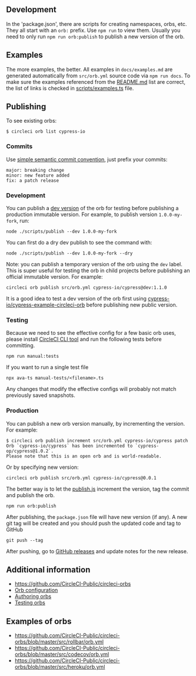 ## Development

In the 'package.json', there are scripts for creating namespaces, orbs, etc. They all start with an `orb:` prefix. Use `npm run` to view them. Usually you need to only run `npm run orb:publish` to publish a new version of the orb.

## Examples

The more examples, the better. All examples in `docs/examples.md` are generated automatically from `src/orb.yml` source code via `npm run docs`. To make sure the examples referenced from the [README.md](README.md) list are correct, the list of links is checked in [scripts/examples.ts](scripts/examples.ts) file.

## Publishing

To see existing orbs:

```shell
$ circleci orb list cypress-io
```

### Commits

Use [simple semantic commit convention](https://github.com/bahmutov/simple-commit-message), just prefix your commits:

```text
major: breaking change
minor: new feature added
fix: a patch release
```

### Development

You can publish a [dev version](https://github.com/CircleCI-Public/config-preview-sdk/blob/master/docs/orbs-authoring.md) of the orb for testing before publishing a production immutable version. For example, to publish version `1.0.0-my-fork`, run:

```shell
node ./scripts/publish --dev 1.0.0-my-fork
```

You can first do a dry dev publish to see the command with:

```shell
node ./scripts/publish --dev 1.0.0-my-fork --dry
```

Note: you can publish a temporary version of the orb using the `dev` label. This is super useful for testing the orb in child projects before publishing an official immutable version. For example:

```
circleci orb publish src/orb.yml cypress-io/cypress@dev:1.1.0
```

It is a good idea to test a dev version of the orb first using [cypress-io/cypress-example-circleci-orb](https://github.com/cypress-io/cypress-example-circleci-orb) before publishing new public version.

### Testing

Because we need to see the effective config for a few basic orb uses, please install [CircleCI CLI tool][circleci-cli] and run the following tests before committing.

```shell
npm run manual:tests
```

If you want to run a single test file

```shell
npx ava-ts manual-tests/<filename>.ts
```

Any changes that modify the effective configs will probably not match previously saved snapshots.

### Production

You can publish a new orb version manually, by incrementing the version. For example:

```shell
$ circleci orb publish increment src/orb.yml cypress-io/cypress patch
Orb `cypress-io/cypress` has been incremented to `cypress-op/cypress@1.0.2`.
Please note that this is an open orb and is world-readable.
```

Or by specifying new version:

```shell
circleci orb publish src/orb.yml cypress-io/cypress@0.0.1
```

The better way is to let the [publish.js](publish.js) increment the version, tag the commit and publish the orb.

```shell
npm run orb:publish
```

After publishing, the `package.json` file will have new version (if any). A new git tag will be created and you should push the updated code and tag to GitHub

```shell
git push --tag
```

After pushing, go to [GitHub releases](https://github.com/cypress-io/circleci-orb/releases) and update notes for the new release.

## Additional information

- https://github.com/CircleCI-Public/circleci-orbs
- [Orb configuration](https://github.com/CircleCI-Public/config-preview-sdk/tree/master/docs)
- [Authoring orbs](https://github.com/CircleCI-Public/config-preview-sdk/blob/master/docs/orbs-authoring.md)
- [Testing orbs](https://github.com/CircleCI-Public/config-preview-sdk/blob/master/docs/orbs-testing.md)

## Examples of orbs

- https://github.com/CircleCI-Public/circleci-orbs/blob/master/src/rollbar/orb.yml
- https://github.com/CircleCI-Public/circleci-orbs/blob/master/src/codecov/orb.yml
- https://github.com/CircleCI-Public/circleci-orbs/blob/master/src/heroku/orb.yml

[circleci-cli]: https://circleci.com/docs/2.0/orb-author-cli/#authoring-an-orb---circleci-cli
